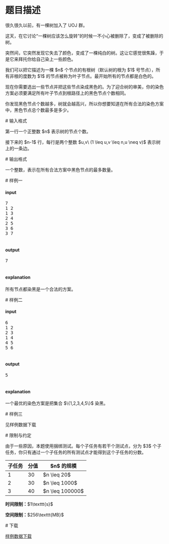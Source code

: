 # 题目描述

<p>很久很久以前，有一棵树加入了 UOJ 群。</p>
<p>这天，在它讨论“一棵树应该怎么旋转”的时候一不小心被删除了，变成了被删除的树。</p>
<p>突然间，它突然发现它失去了颜色，变成了一棵纯白的树。这让它感觉很焦躁，于是它来拜托你给自己染上一些颜色。</p>
<p>我们可以把它描述为一棵 $n$ 个节点的有根树（默认树的根为 $1$ 号节点），所有非根的度数为 $1$ 的节点被称为叶子节点。最开始所有的节点都是白色的。</p>
<p>现在你需要选出一些节点并把这些节点染成黑色的。为了迎合树的审美，你的染色方案必须要满足所有叶子节点到根路径上的黑色节点个数相同。</p>
<p>你发现黑色节点个数越多，树就会越高兴，所以你想要知道在所有合法的染色方案中，黑色节点总个数最多是多少。</p>
# 输入格式


<p>第一行一个正整数 $n$ 表示树的节点个数。</p>
<p>接下来的 $n-1$ 行，每行是两个整数 $u,v\ (1 \leq u,v \leq n,u \neq v)$ 表示树上的一条边。</p>
# 输出格式


<p>一个整数，表示在所有合法方案中黑色节点的最多数量。</p>
# 样例一


<h4>input</h4>
<pre>7
1 2
1 3
2 4
2 5
3 6
3 7

</pre>

<h4>output</h4>
<pre>7

</pre>

<h4>explanation</h4>
<p>所有节点都染黑是一个合法的方案。</p>
# 样例二


<h4>input</h4>
<pre>6
1 2
2 3
1 4
4 5
5 6

</pre>

<h4>output</h4>
<pre>5

</pre>

<h4>explanation</h4>
<p>一个最优的染色方案是把集合 $\{1,2,3,4,5\}$ 染黑。</p>
# 样例三


<p>见样例数据下载</p>
# 限制与约定


<p>由于一些原因，本题使用捆绑测试。每个子任务有若干个测试点，分为 $3$ 个子任务，你只有通过一个子任务的所有测试点才能得到这个子任务的分数。</p>
<div class="table-responsive">
<table class="table table-bordered table-text-center table-vertical-middle"><thead><tr><th>子任务</th>
<th>分值</th>
<th>$n$ 的规模</th>
</tr></thead><tbody><tr><td>1</td><td>30</td><td>$n \leq 20$</td></tr><tr><td>2</td><td>30</td><td>$n \leq 1000$</td></tr><tr><td>3</td><td>40</td><td>$n \leq 100000$</td></tr></tbody></table></div>


<p><strong>时间限制：</strong>$1\texttt{s}$</p>
<p><strong>空间限制：</strong>$256\texttt{MB}$</p>
# 下载


<p><a href="/download.php?type=problem&amp;id=139">样例数据下载</a></p>

